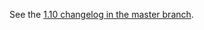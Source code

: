 See the [1.10 changelog in the master branch](https://github.com/kubernetes-sigs/gcp-compute-persistent-disk-csi-driver/blob/master/CHANGELOG/CHANGELOG-1.10.md).